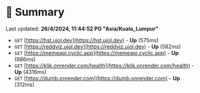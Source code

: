 # 📖 Summary
Last updated: **26/4/2024, 11:44:52 PG "Asia/Kuala_Lumpur"**

- `GET` [https://hst.ujol.dev](https://hst.ujol.dev) - **Up** (575ms)
- `GET` [https://reddviz.ujol.dev](https://reddviz.ujol.dev) - **Up** (582ms)
- `GET` [https://memeapi.cyclic.app](https://memeapi.cyclic.app) - **Up** (886ms)
- `GET` [https://klik.onrender.com/health](https://klik.onrender.com/health) - **Up** (4316ms)
- `GET` [https://dumb.onrender.com](https://dumb.onrender.com) - **Up** (312ms)
